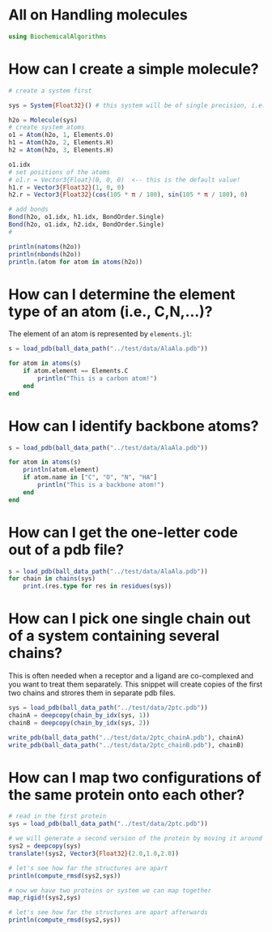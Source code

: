 # All on Handling molecules


``` julia
using BiochemicalAlgorithms
```

# How can I create a simple molecule?

``` julia
# create a system first

sys = System{Float32}() # this system will be of single precision, i.e., atom positions, velocities... 

h2o = Molecule(sys)
# create system atoms
o1 = Atom(h2o, 1, Elements.O)
h1 = Atom(h2o, 2, Elements.H)
h2 = Atom(h2o, 3, Elements.H)

o1.idx
# set positions of the atoms
# o1.r = Vector3{Float}(0, 0, 0)  <-- this is the default value!
h1.r = Vector3{Float32}(1, 0, 0)
h2.r = Vector3{Float32}(cos(105 * π / 180), sin(105 * π / 180), 0)

# add bonds
Bond(h2o, o1.idx, h1.idx, BondOrder.Single)
Bond(h2o, o1.idx, h2.idx, BondOrder.Single)
# 

println(natoms(h2o))
println(nbonds(h2o))
println.(atom for atom in atoms(h2o))
```

# How can I determine the element type of an atom (i.e., C,N,…)?

The element of an atom is represented by `elements.jl`:

``` julia
s = load_pdb(ball_data_path("../test/data/AlaAla.pdb"))

for atom in atoms(s)
    if atom.element == Elements.C
        println("This is a carbon atom!")
    end
end
```

# How can I identify backbone atoms?

``` julia
s = load_pdb(ball_data_path("../test/data/AlaAla.pdb"))

for atom in atoms(s)
    println(atom.element)
    if atom.name in ["C", "O", "N", "HA"]
        println("This is a backbone atom!")
    end
end
```

# How can I get the one-letter code out of a pdb file?

``` julia
s = load_pdb(ball_data_path("../test/data/AlaAla.pdb"))
for chain in chains(sys)
    print.(res.type for res in residues(sys))
```

# How can I pick one single chain out of a system containing several chains?

This is often needed when a receptor and a ligand are co-complexed and
you want to treat them separately. This snippet will create copies of
the first two chains and strores them in separate pdb files.

``` julia
sys = load_pdb(ball_data_path("../test/data/2ptc.pdb"))
chainA = deepcopy(chain_by_idx(sys, 1))
chainB = deepcopy(chain_by_idx(sys, 2))

write_pdb(ball_data_path("../test/data/2ptc_chainA.pdb"), chainA)
write_pdb(ball_data_path("../test/data/2ptc_chainB.pdb"), chainB)
```

# How can I map two configurations of the same protein onto each other?

``` julia
# read in the first protein
sys = load_pdb(ball_data_path("../test/data/2ptc.pdb"))

# we will generate a second version of the protein by moving it around
sys2 = deepcopy(sys)
translate!(sys2, Vector3{Float32}(2.0,1.0,2.0))

# let's see how far the structures are apart
println(compute_rmsd(sys2,sys))

# now we have two proteins or system we can map together
map_rigid!(sys2,sys)

# let's see how far the structures are apart afterwards
println(compute_rmsd(sys2,sys))
```
